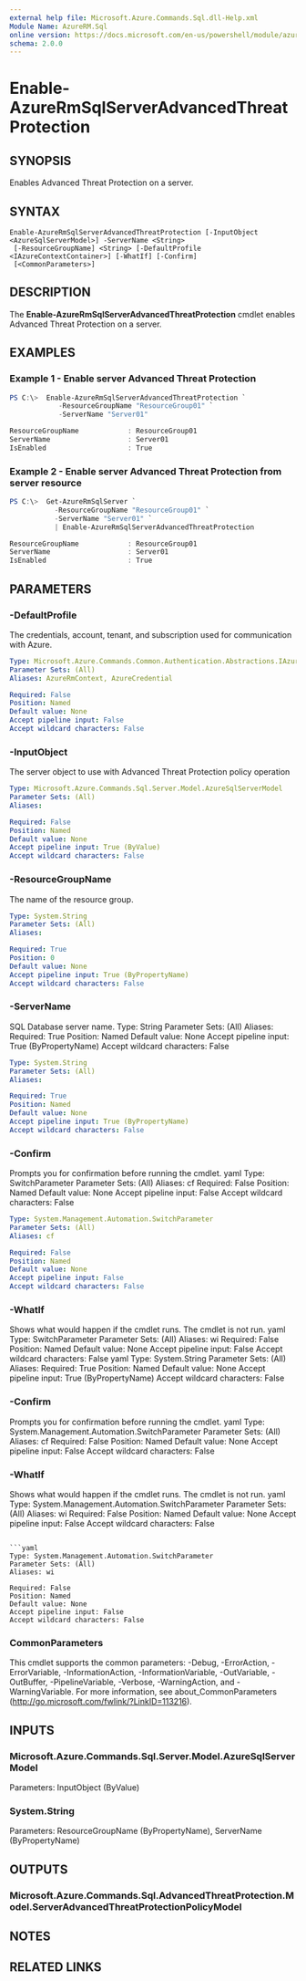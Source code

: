 ```yaml
---
external help file: Microsoft.Azure.Commands.Sql.dll-Help.xml
Module Name: AzureRM.Sql
online version: https://docs.microsoft.com/en-us/powershell/module/azurerm.sql/enable-azurermsqlserveradvancedthreatprotection
schema: 2.0.0
---
```


# Enable-AzureRmSqlServerAdvancedThreatProtection

## SYNOPSIS
Enables Advanced Threat Protection on a server.

## SYNTAX

```
Enable-AzureRmSqlServerAdvancedThreatProtection [-InputObject <AzureSqlServerModel>] -ServerName <String>
 [-ResourceGroupName] <String> [-DefaultProfile <IAzureContextContainer>] [-WhatIf] [-Confirm]
 [<CommonParameters>]
```

## DESCRIPTION
The **Enable-AzureRmSqlServerAdvancedThreatProtection** cmdlet enables Advanced Threat Protection on a server.

## EXAMPLES

### Example 1 - Enable server Advanced Threat Protection
```powershell
PS C:\>  Enable-AzureRmSqlServerAdvancedThreatProtection `
            -ResourceGroupName "ResourceGroup01" `
            -ServerName "Server01" 

ResourceGroupName	         : ResourceGroup01
ServerName		             : Server01
IsEnabled		             : True
```

### Example 2 - Enable server Advanced Threat Protection from server resource
```powershell
PS C:\>  Get-AzureRmSqlServer `
           -ResourceGroupName "ResourceGroup01" `
           -ServerName "Server01" `
           | Enable-AzureRmSqlServerAdvancedThreatProtection

ResourceGroupName	         : ResourceGroup01
ServerName		             : Server01
IsEnabled		             : True
```

## PARAMETERS

### -DefaultProfile
The credentials, account, tenant, and subscription used for communication with Azure.

```yaml
Type: Microsoft.Azure.Commands.Common.Authentication.Abstractions.IAzureContextContainer
Parameter Sets: (All)
Aliases: AzureRmContext, AzureCredential

Required: False
Position: Named
Default value: None
Accept pipeline input: False
Accept wildcard characters: False
```

### -InputObject
The server object to use with Advanced Threat Protection policy operation

```yaml
Type: Microsoft.Azure.Commands.Sql.Server.Model.AzureSqlServerModel
Parameter Sets: (All)
Aliases:

Required: False
Position: Named
Default value: None
Accept pipeline input: True (ByValue)
Accept wildcard characters: False
```

### -ResourceGroupName
The name of the resource group.

```yaml
Type: System.String
Parameter Sets: (All)
Aliases:

Required: True
Position: 0
Default value: None
Accept pipeline input: True (ByPropertyName)
Accept wildcard characters: False
```

### -ServerName
SQL Database server name.
Type: String
Parameter Sets: (All)
Aliases:
Required: True
Position: Named
Default value: None
Accept pipeline input: True (ByPropertyName)
Accept wildcard characters: False

```yaml
Type: System.String
Parameter Sets: (All)
Aliases:

Required: True
Position: Named
Default value: None
Accept pipeline input: True (ByPropertyName)
Accept wildcard characters: False
```

### -Confirm
Prompts you for confirmation before running the cmdlet.
yaml
Type: SwitchParameter
Parameter Sets: (All)
Aliases: cf
Required: False
Position: Named
Default value: None
Accept pipeline input: False
Accept wildcard characters: False

```yaml
Type: System.Management.Automation.SwitchParameter
Parameter Sets: (All)
Aliases: cf

Required: False
Position: Named
Default value: None
Accept pipeline input: False
Accept wildcard characters: False
```

### -WhatIf
Shows what would happen if the cmdlet runs. The cmdlet is not run.
yaml
Type: SwitchParameter
Parameter Sets: (All)
Aliases: wi
Required: False
Position: Named
Default value: None
Accept pipeline input: False
Accept wildcard characters: False
yaml
Type: System.String
Parameter Sets: (All)
Aliases:
Required: True
Position: Named
Default value: None
Accept pipeline input: True (ByPropertyName)
Accept wildcard characters: False
### -Confirm
Prompts you for confirmation before running the cmdlet.
yaml
Type: System.Management.Automation.SwitchParameter
Parameter Sets: (All)
Aliases: cf
Required: False
Position: Named
Default value: None
Accept pipeline input: False
Accept wildcard characters: False
### -WhatIf
Shows what would happen if the cmdlet runs. The cmdlet is not run.
yaml
Type: System.Management.Automation.SwitchParameter
Parameter Sets: (All)
Aliases: wi
Required: False
Position: Named
Default value: None
Accept pipeline input: False
Accept wildcard characters: False
```

```yaml
Type: System.Management.Automation.SwitchParameter
Parameter Sets: (All)
Aliases: wi

Required: False
Position: Named
Default value: None
Accept pipeline input: False
Accept wildcard characters: False
```

### CommonParameters
This cmdlet supports the common parameters: -Debug, -ErrorAction, -ErrorVariable, -InformationAction, -InformationVariable, -OutVariable, -OutBuffer, -PipelineVariable, -Verbose, -WarningAction, and -WarningVariable. For more information, see about_CommonParameters (http://go.microsoft.com/fwlink/?LinkID=113216).

## INPUTS

### Microsoft.Azure.Commands.Sql.Server.Model.AzureSqlServerModel
Parameters: InputObject (ByValue)

### System.String
Parameters: ResourceGroupName (ByPropertyName), ServerName (ByPropertyName)

## OUTPUTS

### Microsoft.Azure.Commands.Sql.AdvancedThreatProtection.Model.ServerAdvancedThreatProtectionPolicyModel

## NOTES

## RELATED LINKS
